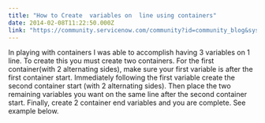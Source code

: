 ```yaml
---
title: "How to Create  variables on  line using containers"
date: 2014-02-08T11:22:50.000Z
link: "https://community.servicenow.com/community?id=community_blog&sys_id=6a8c2ae1dbd0dbc01dcaf3231f96197a"
---
```

<p>In playing with containers I was able to accomplish having 3 variables on 1 line. To create this you must create two containers. For the first container(with 2 alternating sides), make sure your first variable is after the first container start. Immediately following the first variable create the second container start (with 2 alternating sides). Then place the two remaining variables you want on the same line after the second container start. Finally, create 2 container end variables and you are complete. See example below.</p><p></p><p><img  alt="" class="image-0 jiveImage" src="28b2ab71db9c9f04e9737a9e0f961911.iix" style="max-width: 1200px; max-height: 900px;"/></p><p><img  alt="" class="image-2 jiveImage" src="c07ac54adb90d304b322f4621f9619ff.iix" style="max-width: 1200px; max-height: 900px;"/></p>